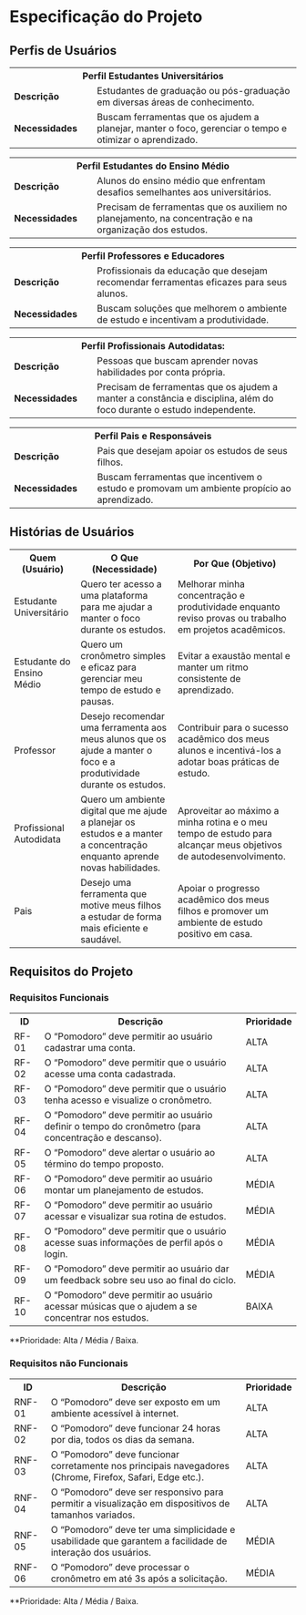 # Especificação do Projeto

## Perfis de Usuários

<table>
<tbody>
<tr align=center>
<th colspan="2">Perfil Estudantes Universitários </th>
</tr>
<tr>
<td width="150px"><b>Descrição</b></td>
<td width="600px">Estudantes de graduação ou pós-graduação em diversas áreas de conhecimento.</td>
</tr>
<tr>
<td><b>Necessidades</b></td>
<td>Buscam ferramentas que os ajudem a planejar,  manter o foco, gerenciar o tempo e otimizar o aprendizado.</td>
</tr>
</tbody>
</table>

<table>
<tbody>
<tr align=center>
<th colspan="2">Perfil Estudantes do Ensino Médio </th>
</tr>
<tr>
<td width="150px"><b>Descrição</b></td>
<td width="600px">Alunos do ensino médio que enfrentam desafios semelhantes aos universitários.</td>
</tr>
<tr>
<td><b>Necessidades</b></td>
<td>Precisam de ferramentas que os auxiliem no planejamento, na concentração e  na organização dos estudos.</td>
</tr>
</tbody>
</table>

<table>
<tbody>
<tr align=center>
<th colspan="2">Perfil Professores e Educadores </th>
</tr>
<tr>
<td width="150px"><b>Descrição</b></td>
<td width="600px">Profissionais da educação que desejam recomendar ferramentas eficazes para seus alunos.</td>
</tr>
<tr>
<td><b>Necessidades</b></td>
<td>Buscam soluções que melhorem o ambiente de estudo e incentivam a produtividade.</td>
</tr>
</tbody>
</table>

<table>
<tbody>
<tr align=center>
<th colspan="2">Perfil Profissionais Autodidatas: </th>
</tr>
<tr>
<td width="150px"><b>Descrição</b></td>
<td width="600px">Pessoas que buscam aprender novas habilidades por conta própria.</td>
</tr>
<tr>
<td><b>Necessidades</b></td>
<td>Precisam de ferramentas que os ajudem a manter a constância e disciplina, além do foco durante o estudo independente.</td>
</tr>
</tbody>
</table>

<table>
<tbody>
<tr align=center>
<th colspan="2">Perfil Pais e Responsáveis </th>
</tr>
<tr>
<td width="150px"><b>Descrição</b></td>
<td width="600px">Pais que desejam apoiar os estudos de seus filhos.</td>
</tr>
<tr>
<td><b>Necessidades</b></td>
<td>Buscam ferramentas que incentivem o estudo e promovam um ambiente propício ao aprendizado.</td>
</tr>
</tbody>
</table>

## Histórias de Usuários

<table>
    <tr>
        <th>Quem (Usuário)</th>
        <th>O Que (Necessidade)</th>
        <th>Por Que (Objetivo)</th>
    </tr>
    <tr>
        <td>Estudante Universitário</td>
        <td>Quero ter acesso a uma plataforma para me ajudar a manter o foco durante os estudos.</td>
        <td>Melhorar minha concentração e produtividade enquanto reviso provas ou trabalho em projetos acadêmicos.</td>
    </tr>
    <tr>
        <td>Estudante do Ensino Médio</td>
        <td>Quero um cronômetro simples e eficaz para gerenciar meu tempo de estudo e pausas.</td>
        <td>Evitar a exaustão mental e manter um ritmo consistente de aprendizado.</td>
    </tr>
    <tr>
        <td>Professor</td>
        <td>Desejo recomendar uma ferramenta aos meus alunos que os ajude a manter o foco e a produtividade durante os estudos.</td>
        <td>Contribuir para o sucesso acadêmico dos meus alunos e incentivá-los a adotar boas práticas de estudo.</td>
    </tr>
    <tr>
        <td>Profissional Autodidata</td>
        <td>Quero um ambiente digital que me ajude a planejar os estudos e a manter a concentração enquanto aprende novas habilidades.</td>
        <td>Aproveitar ao máximo a minha rotina e o meu tempo de estudo para alcançar meus objetivos de autodesenvolvimento.</td>
    </tr>
      <tr>
        <td>Pais </td>
        <td>Desejo uma ferramenta que motive meus filhos a estudar de forma mais eficiente e saudável.</td>
        <td>Apoiar o progresso acadêmico dos meus filhos e promover um ambiente de estudo positivo em casa.</td>
    </tr>
</table>

## Requisitos do Projeto

### Requisitos Funcionais

<table>
    <tr>
        <th>ID</th>
        <th>Descrição</th>
        <th>Prioridade</th>
    </tr>
    <tr>
        <td>RF-01</td>
        <td>O “Pomodoro” deve permitir ao usuário cadastrar uma conta.</td>
        <td>ALTA</td>
    </tr>
    <tr>
        <td>RF-02</td>
        <td>O “Pomodoro” deve permitir que o usuário acesse uma conta cadastrada.</td>
        <td>ALTA</td>
    </tr>
    <tr>
        <td>RF-03</td>
        <td>O “Pomodoro” deve permitir que o usuário tenha acesso e visualize o cronômetro.</td>
        <td>ALTA</td>
    </tr>
    <tr>
        <td>RF-04</td>
        <td>O “Pomodoro” deve permitir ao usuário definir o tempo do cronômetro (para concentração e descanso).</td>
        <td>ALTA</td>
    </tr>
    <tr>
        <td>RF-05</td>
        <td>O “Pomodoro” deve alertar o usuário ao término do tempo proposto.</td>
        <td>ALTA</td>
    </tr>
    <tr>
        <td>RF-06</td>
        <td>O “Pomodoro” deve permitir ao usuário montar um planejamento de estudos.</td>
        <td>MÉDIA</td>
    </tr>
    <tr>
        <td>RF-07</td>
        <td>O “Pomodoro” deve permitir ao usuário acessar e visualizar sua rotina de estudos.</td>
        <td>MÉDIA</td>
    </tr>
    <tr>
        <td>RF-08</td>
        <td>O “Pomodoro” deve permitir que o usuário acesse suas informações de perfil após o login.</td>
        <td>MÉDIA</td>
    </tr>
    <tr>
        <td>RF-09</td>
        <td>O “Pomodoro” deve permitir ao usuário dar um feedback sobre seu uso ao final do ciclo.</td>
        <td>MÉDIA</td>
    </tr>
    <tr>
        <td>RF-10</td>
        <td>O “Pomodoro” deve permitir ao usuário acessar músicas que o ajudem a se concentrar nos estudos.</td>
        <td>BAIXA</td>
    </tr>
</table>

**Prioridade: Alta / Média / Baixa. 

### Requisitos não Funcionais

<table>
    <tr>
        <th>ID</th>
        <th>Descrição</th>
        <th>Prioridade</th>
    </tr>
    <tr>
        <td>RNF-01</td>
        <td>O “Pomodoro” deve ser exposto em um ambiente acessível à internet.</td>
        <td>ALTA</td>
    </tr>
    <tr>
        <td>RNF-02</td>
        <td>O “Pomodoro” deve funcionar 24 horas por dia, todos os dias da semana.</td>
        <td>ALTA</td>
    </tr>
    <tr>
        <td>RNF-03</td>
        <td>O “Pomodoro” deve funcionar corretamente nos principais navegadores (Chrome, Firefox, Safari, Edge etc.).</td>
        <td>ALTA</td>
    </tr>
    <tr>
        <td>RNF-04</td>
        <td>O “Pomodoro” deve ser responsivo para permitir a visualização em dispositivos de tamanhos variados.</td>
        <td>ALTA</td>
    </tr>
    <tr>
        <td>RNF-05</td>
        <td>O “Pomodoro” deve ter uma simplicidade e usabilidade que garantem a facilidade de interação dos usuários.</td>
        <td>MÉDIA</td>
    </tr>
    <tr>
        <td>RNF-06</td>
        <td>O “Pomodoro” deve processar o cronômetro em até 3s após a solicitação.</td>
        <td>MÉDIA</td>
    </tr>
</table>

**Prioridade: Alta / Média / Baixa. 

